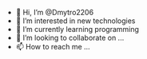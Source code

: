 - 👋 Hi, I’m @Dmytro2206
- 👀 I’m interested in new technologies
- 🌱 I’m currently learning programming
- 💞️ I’m looking to collaborate on ...
- 📫 How to reach me ...

<!---
Dmytro2206/Dmytro2206 is a ✨ special ✨ repository because its `README.md` (this file) appears on your GitHub profile.
You can click the Preview link to take a look at your changes.
--->
